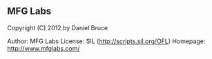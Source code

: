 ## MFG Labs

   Copyright (C) 2012 by Daniel Bruce

   Author:    MFG Labs
   License:   SIL (http://scripts.sil.org/OFL)
   Homepage:  http://www.mfglabs.com/
